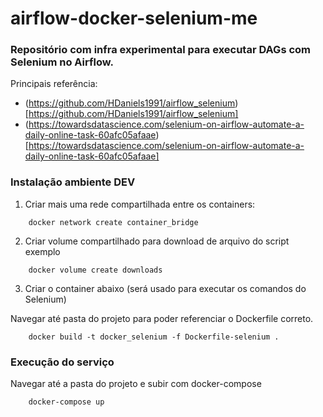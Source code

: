 # airflow-docker-selenium-me

### Repositório com infra experimental para executar DAGs com Selenium no Airflow.

Principais referência: 
* (https://github.com/HDaniels1991/airflow_selenium)[https://github.com/HDaniels1991/airflow_selenium]
* (https://towardsdatascience.com/selenium-on-airflow-automate-a-daily-online-task-60afc05afaae)[https://towardsdatascience.com/selenium-on-airflow-automate-a-daily-online-task-60afc05afaae]

### Instalação ambiente DEV

1. Criar mais uma rede compartilhada entre os containers:

```console
    docker network create container_bridge
```

2. Criar volume compartilhado para download de arquivo do script exemplo

```console
    docker volume create downloads
```

3. Criar o container abaixo (será usado para executar os comandos do Selenium)

Navegar até pasta do projeto para poder referenciar o Dockerfile correto.

```console
    docker build -t docker_selenium -f Dockerfile-selenium .
```

### Execução do serviço

Navegar até a pasta do projeto e subir com docker-compose

```console
    docker-compose up
```